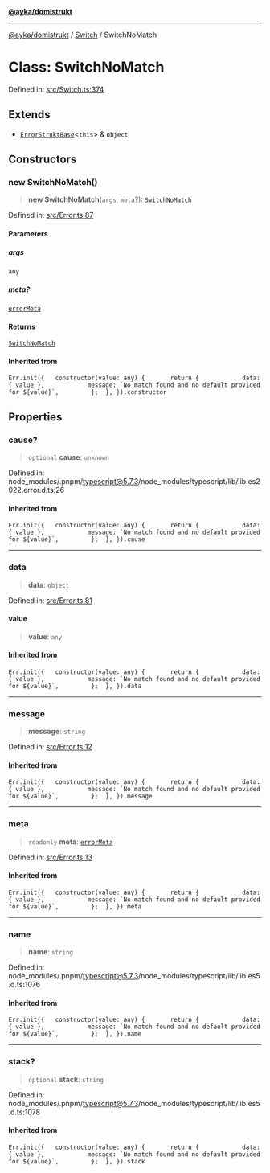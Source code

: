 [**@ayka/domistrukt**](../../../README.md)

***

[@ayka/domistrukt](../../../globals.md) / [Switch](../README.md) / SwitchNoMatch

# Class: SwitchNoMatch

Defined in: [src/Switch.ts:374](https://github.com/AndreyMork/domistrukt/blob/8b5cf3c2b6165986c4aa42ad9bdd7f6c43c22c84/src/Switch.ts#L374)

## Extends

- [`ErrorStruktBase`](../../Error/classes/ErrorStruktBase.md)\<`this`\> & `object`

## Constructors

### new SwitchNoMatch()

> **new SwitchNoMatch**(`args`, `meta`?): [`SwitchNoMatch`](SwitchNoMatch.md)

Defined in: [src/Error.ts:87](https://github.com/AndreyMork/domistrukt/blob/8b5cf3c2b6165986c4aa42ad9bdd7f6c43c22c84/src/Error.ts#L87)

#### Parameters

##### args

`any`

##### meta?

[`errorMeta`](../../Error/type-aliases/errorMeta.md)

#### Returns

[`SwitchNoMatch`](SwitchNoMatch.md)

#### Inherited from

`` Err.init({ 	constructor(value: any) { 		return { 			data: { value }, 			message: `No match found and no default provided for ${value}`, 		}; 	}, }).constructor ``

## Properties

### cause?

> `optional` **cause**: `unknown`

Defined in: node\_modules/.pnpm/typescript@5.7.3/node\_modules/typescript/lib/lib.es2022.error.d.ts:26

#### Inherited from

`` Err.init({ 	constructor(value: any) { 		return { 			data: { value }, 			message: `No match found and no default provided for ${value}`, 		}; 	}, }).cause ``

***

### data

> **data**: `object`

Defined in: [src/Error.ts:81](https://github.com/AndreyMork/domistrukt/blob/8b5cf3c2b6165986c4aa42ad9bdd7f6c43c22c84/src/Error.ts#L81)

#### value

> **value**: `any`

#### Inherited from

`` Err.init({ 	constructor(value: any) { 		return { 			data: { value }, 			message: `No match found and no default provided for ${value}`, 		}; 	}, }).data ``

***

### message

> **message**: `string`

Defined in: [src/Error.ts:12](https://github.com/AndreyMork/domistrukt/blob/8b5cf3c2b6165986c4aa42ad9bdd7f6c43c22c84/src/Error.ts#L12)

#### Inherited from

`` Err.init({ 	constructor(value: any) { 		return { 			data: { value }, 			message: `No match found and no default provided for ${value}`, 		}; 	}, }).message ``

***

### meta

> `readonly` **meta**: [`errorMeta`](../../Error/type-aliases/errorMeta.md)

Defined in: [src/Error.ts:13](https://github.com/AndreyMork/domistrukt/blob/8b5cf3c2b6165986c4aa42ad9bdd7f6c43c22c84/src/Error.ts#L13)

#### Inherited from

`` Err.init({ 	constructor(value: any) { 		return { 			data: { value }, 			message: `No match found and no default provided for ${value}`, 		}; 	}, }).meta ``

***

### name

> **name**: `string`

Defined in: node\_modules/.pnpm/typescript@5.7.3/node\_modules/typescript/lib/lib.es5.d.ts:1076

#### Inherited from

`` Err.init({ 	constructor(value: any) { 		return { 			data: { value }, 			message: `No match found and no default provided for ${value}`, 		}; 	}, }).name ``

***

### stack?

> `optional` **stack**: `string`

Defined in: node\_modules/.pnpm/typescript@5.7.3/node\_modules/typescript/lib/lib.es5.d.ts:1078

#### Inherited from

`` Err.init({ 	constructor(value: any) { 		return { 			data: { value }, 			message: `No match found and no default provided for ${value}`, 		}; 	}, }).stack ``
